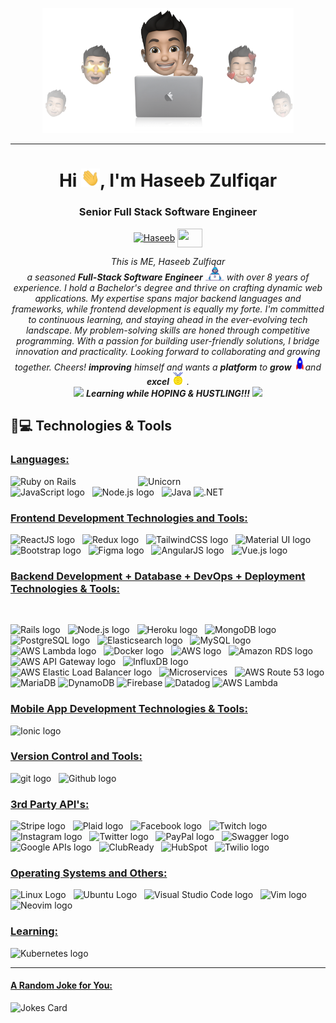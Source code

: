 
<p align="center">
  <img src="github.png" height="200"/>
</p>
<hr>
<h1 align="center">Hi <img src="Hi.gif" width="30px">, I'm Haseeb Zulfiqar</h1>
<h3 align="center">Senior Full Stack Software Engineer</h3>
<p align="center">
<a href="https://www.linkedin.com/in/haseeb-zulfiqar-5621986b/" target="_blank"><img align="center" src="https://cdn.jsdelivr.net/npm/simple-icons@3.0.1/icons/linkedin.svg" alt="Haseeb" height="30" width="40" /></a>
 <a href = "mailto: mianhaseeb41@gmail.com"><img align="center" src="https://simpleicons.org/icons/gmail.svg" height="30" width="40" /></a>
</p>
</p>

<p align="center">
  <em>
    This is ME, Haseeb Zulfiqar<br>
   a seasoned <b>Full-Stack Software Engineer</b> <img src="Developer.gif" width="30px">  with over 8 years of experience. I hold a Bachelor's degree and thrive on crafting dynamic web applications. My expertise spans major backend languages and frameworks, while frontend development is equally my forte. I'm committed to continuous learning, and staying ahead in the ever-evolving tech landscape. My problem-solving skills are honed through competitive programming. With a passion for building user-friendly solutions, I bridge innovation and practicality.  Looking forward to collaborating and growing together. Cheers!
<b>improving</b> himself and wants a <b>platform</b> to
    <b>grow</b> <img src="Rocket.gif" width="18px">and
    <b>excel</b> <img src="Medal.gif" width="20px">&nbsp.
  </em>
  <br>
  <img src="https://media.giphy.com/media/VgCDAzcKvsR6OM0uWg/giphy.gif" width="50" /> <b><i>Learning while HOPING & HUSTLING!!!</i></b> <img src="https://media.giphy.com/media/7j2hfyeVcDtf2/giphy.gif" width="50" />
</p>

## 🚀💻 Technologies & Tools

### <u> Languages: </u>
<img align="right" width=300px alt="Unicorn" src="https://media.giphy.com/media/3ohs4BSacFKI7A717y/giphy.gif" />

<span><img src="https://img.shields.io/badge/Ruby%20on%20Rails-red?style=for-the-badge&logo=ruby-on-rails" alt="Ruby on Rails" title="HTML5" height="25" /></span>
<span><img src="https://img.shields.io/badge/JavaScript-323330?style=for-the-badge&logo=javascript&logoColor=F7DF1E" alt="JavaScript logo" title="JavaScript" height="25" /></span>
&nbsp;
<span><img src="https://img.shields.io/badge/Node.js-339933?style=for-the-badge&logo=node.js&logoColor=white" alt="Node.js logo" title="Node.js" height="25" /></span>
&nbsp;
<span>
  <img
    src="https://img.shields.io/badge/Java-orange?style=for-the-badge&logo=java"
    alt="Java"
    title="Java"
    height="25"
  />
</span>
<span>
  <img
    src="https://img.shields.io/badge/.NET-blue?style=for-the-badge&logo=.net"
    alt=".NET"
    title=".NET"
    height="25"
  />
</span>

### <u> Frontend Development Technologies and Tools: </u>

<span><img src="https://img.shields.io/badge/React-20232A?style=for-the-badge&logo=react&logoColor=61DAFB" alt="ReactJS logo" title="ReactJS" height="25" /></span>
&nbsp;
<span><img src="https://img.shields.io/badge/Redux-593D88?style=for-the-badge&logo=redux&logoColor=white" alt="Redux logo" title="Redux" height="25" /></span>
&nbsp;
<span><img src="https://img.shields.io/badge/Tailwind_CSS-38B2AC?style=for-the-badge&logo=tailwind-css&logoColor=white" alt="TailwindCSS logo" title="TailwindCSS" height="25" /></span>
&nbsp;
<span><img src="https://img.shields.io/badge/Material%20UI-007FFF?style=for-the-badge&logo=mui&logoColor=white" alt="Material UI logo" title="Material UI" height="25" /></span>
&nbsp;
<span><img src="https://img.shields.io/badge/Bootstrap-563D7C?style=for-the-badge&logo=bootstrap&logoColor=white" alt="Bootstrap logo" title="Bootstrap" height="25" /></span>
&nbsp;
<span><img src="https://img.shields.io/badge/figma-563D7C?style=for-the-badge&logo=figma&logoColor=white" alt="Figma logo" title="Figma" height="25" /></span>
&nbsp;
<span><img src="https://img.shields.io/badge/AngularJS-E23237?style=for-the-badge&logo=angularjs&logoColor=white" alt="AngularJS logo" title="AngularJS" height="25" /></span>
&nbsp;
<span><img src="https://img.shields.io/badge/Vue.js-4FC08D?style=for-the-badge&logo=vue.js&logoColor=white" alt="Vue.js logo" title="Vue.js" height="25" /></span>

### <u> Backend Development + Database + DevOps + Deployment Technologies & Tools: </u>

<br>

<span><img src="https://img.shields.io/badge/Ruby_on_Rails-CC0000?style=for-the-badge&logo=ruby-on-rails&logoColor=white" alt="Rails logo" title="Ruby On Rails" height="25" /></span>
&nbsp;
<span><img src="https://img.shields.io/badge/Node.js-339933?style=for-the-badge&logo=nodedotjs&logoColor=white" alt="Node.js logo" title="Node.js" height="25" /></span>
&nbsp;
<span><img src="https://img.shields.io/badge/Heroku-430098?style=for-the-badge&logo=heroku&logoColor=white" alt="Heroku logo" title="Heroku" height="25"/></span>
&nbsp;
<span><img src="https://img.shields.io/badge/MongoDB-4EA94B?style=for-the-badge&logo=mongodb&logoColor=white" alt="MongoDB logo" title="MongoDB" height="25" /></span>
&nbsp;
<span><img src="https://img.shields.io/badge/PostgreSQL-4169E1?style=for-the-badge&logo=postgresql&logoColor=white" alt="PostgreSQL logo" title="PostgreSQL" height="25" /></span>
&nbsp;
<span><img src="https://img.shields.io/badge/Elasticsearch-005571?style=for-the-badge&logo=elasticsearch&logoColor=white" alt="Elasticsearch logo" title="Elasticsearch" height="25" /></span>
&nbsp;
<span><img src = "https://img.shields.io/badge/MySQL-005C84?style=for-the-badge&logo=mysql&logoColor=white" alt="MySQL logo" title="MySQL" height="25"/>
</span>
&nbsp;
<span><img src="https://img.shields.io/badge/AWS%20Lambda-FF9900?style=for-the-badge&logo=amazon-aws&logoColor=white" alt="AWS Lambda logo" title="AWS Lambda" height="25" /></span>
&nbsp;
<span><img src="https://img.shields.io/badge/Docker-2CA5E0?style=for-the-badge&logo=docker&logoColor=white" alt="Docker logo" title="Docker Code" height="25" /></span>
&nbsp;
<span><img src="https://img.shields.io/badge/AWS-232F3E?style=for-the-badge&logo=amazon-aws&logoColor=white" alt="AWS logo" title="Amazon Web Services" height="25" /></span>
&nbsp;
<span><img src="https://img.shields.io/badge/Amazon%20RDS-232F3E?style=for-the-badge&logo=amazon-rds&logoColor=white" alt="Amazon RDS logo" title="Amazon RDS" height="25" /></span>
&nbsp;
<span><img src="https://img.shields.io/badge/AWS%20API%20Gateway-FF9900?style=for-the-badge&logo=amazon-aws&logoColor=white" alt="AWS API Gateway logo" title="AWS API Gateway" height="25" /></span>
&nbsp;
<span><img src="https://img.shields.io/badge/InfluxDB-22ADF6?style=for-the-badge&logo=influxdb&logoColor=white" alt="InfluxDB logo" title="InfluxDB" height="25" /></span>
&nbsp;
<span><img src="https://img.shields.io/badge/AWS%20Elastic%20Load%20Balancer-FF9900?style=for-the-badge&logo=amazon-aws&logoColor=white" alt="AWS Elastic Load Balancer logo" title="AWS Elastic Load Balancer" height="25" /></span>
&nbsp;
<span><img src="https://img.shields.io/badge/Microservices-333333?style=for-the-badge" alt="Microservices" title="Microservices" height="25" /></span>
&nbsp;
<span><img src="https://img.shields.io/badge/AWS%20Route%2053-FF9900?style=for-the-badge&logo=amazon-aws&logoColor=white" alt="AWS Route 53 logo" title="AWS Route 53" height="25" /></span>
<span>
  <img
    src="https://img.shields.io/badge/MariaDB-blue?style=for-the-badge&logo=mariadb"
    alt="MariaDB"
    title="MariaDB"
    height="25"
  />
</span>
<span>
  <img
    src="https://img.shields.io/badge/DynamoDB-blue?style=for-the-badge&logo=amazon-dynamodb"
    alt="DynamoDB"
    title="DynamoDB"
    height="25"
  />
</span>
<span>
  <img
    src="https://img.shields.io/badge/Firebase-orange?style=for-the-badge&logo=firebase"
    alt="Firebase"
    title="Firebase"
    height="25"
  />
</span>
<span>
  <img
    src="https://img.shields.io/badge/Datadog-purple?style=for-the-badge&logo=datadog"
    alt="Datadog"
    title="Datadog"
    height="25"
  />
</span>
<span>
  <img
    src="https://img.shields.io/badge/AWS%20Lambda-orange?style=for-the-badge&logo=amazon-aws"
    alt="AWS Lambda"
    title="AWS Lambda"
    height="25"
  />
</span>

### <u> Mobile App Development Technologies & Tools: </u>

<span><img src="https://img.shields.io/badge/Ionic-3880FF?style=for-the-badge&logo=ionic&logoColor=white" alt="Ionic logo" title="Ionic" height="25" /></span>
&nbsp;

### <u> Version Control and Tools:</u>
<span><img src="https://img.shields.io/badge/GIT-E44C30?style=for-the-badge&logo=git&logoColor=white" alt="git logo" title="Git" height="25" /></span>
&nbsp;
<span><img src="https://img.shields.io/badge/GitHub-100000?style=for-the-badge&logo=github&logoColor=white" alt="Github logo" title="Github" height="25" /></span>
&nbsp;

### <u> 3rd Party API's:</u>
<span>
<span><img src="https://img.shields.io/badge/Stripe-008CDD?style=for-the-badge&logo=stripe&logoColor=white" alt="Stripe logo" title="Stripe" height="25" /></span>
</span>
&nbsp;
<span>
<span><img src="https://img.shields.io/badge/Plaid-4A90E2?style=for-the-badge&logo=plaid&logoColor=white" alt="Plaid logo" title="Plaid" height="25" /></span>
</span>
&nbsp;
<span><img src="https://img.shields.io/badge/Facebook-1877F2?style=for-the-badge&logo=facebook&logoColor=white" alt="Facebook logo" title="Facebook API" height="25" /></span>
&nbsp;
<span><img src="https://img.shields.io/badge/Twitch-9146FF?style=for-the-badge&logo=twitch&logoColor=white" alt="Twitch logo" title="Twitch" height="25" /></span>
&nbsp;
<span><img src="https://img.shields.io/badge/Instagram-E4405F?style=for-the-badge&logo=instagram&logoColor=white" alt="Instagram logo" title="Instagram" height="25" /></span>
&nbsp;
<span><img src="https://img.shields.io/badge/Twitter-1DA1F2?style=for-the-badge&logo=twitter&logoColor=white" alt="Twitter logo" title="Twitter" height="25" /></span>
&nbsp;
<span><img src="https://img.shields.io/badge/PayPal-00457C?style=for-the-badge&logo=paypal&logoColor=white" alt="PayPal logo" title="PayPal" height="25" /></span>
&nbsp;
<span><img src="https://img.shields.io/badge/Swagger-85EA2D?style=for-the-badge&logo=swagger&logoColor=black" alt="Swagger logo" title="Swagger" height="25" /></span>
&nbsp;
<span><img src="https://img.shields.io/badge/Google%20APIs-4285F4?style=for-the-badge&logo=google&logoColor=white" alt="Google APIs logo" title="Google APIs" height="25" /></span>
&nbsp;
<span><img src="https://img.shields.io/badge/ClubReady-333333?style=for-the-badge" alt="ClubReady" title="ClubReady" height="25" /></span>
&nbsp;
<span><img src="https://img.shields.io/badge/HubSpot-FF7A59?style=for-the-badge&logo=hubspot&logoColor=white" alt="HubSpot" title="HubSpot" height="25" /></span>
&nbsp;
<span><span><img src="https://img.shields.io/badge/Twilio-F22F46?style=for-the-badge&logo=twilio&logoColor=white" alt="Twilio logo" title="Twilio" height="25" /></span>



### <u> Operating Systems and Others:</u>
<span>
<img src = "https://img.shields.io/badge/Linux-FCC624?style=for-the-badge&logo=linux&logoColor=black" alt="Linux Logo"  title="Linux" height="25"/>
</span>
&nbsp;
<span>
<img src = "https://img.shields.io/badge/Ubuntu-E95420?style=for-the-badge&logo=ubuntu&logoColor=white" alt="Ubuntu Logo"  title="Ubuntu" height="25"/>
</span>
&nbsp;
<span><img src="https://img.shields.io/badge/VSCode-0078D4?style=for-the-badge&logo=visual%20studio%20code&logoColor=white" alt="Visual Studio Code logo" title="Visual Studio Code" height="25" /></span>
&nbsp;
<span><img src="https://img.shields.io/badge/VIM-%2311AB00.svg?&style=for-the-badge&logo=vim&logoColor=white" alt="Vim logo" title="Vim" height="25" /></span>
&nbsp;
<span><img src="https://img.shields.io/badge/NeoVim-%2357A143.svg?&style=for-the-badge&logo=neovim&logoColor=white" alt="Neovim logo" title="Neovim" height="25" /></span>

<br>

### <u> Learning:</u>
<span><img src="https://img.shields.io/badge/Kubernetes-326CE5?style=for-the-badge&logo=kubernetes&logoColor=white" alt="Kubernetes logo" title="Kubernetes" height="25" /></span>
&nbsp;
<hr>

#### <u> A Random Joke for You:</u>

![Jokes Card](https://readme-jokes.vercel.app/api)
